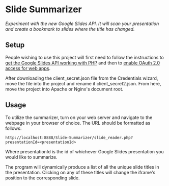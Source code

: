 # Slide Summarizer

_Experiment with the new Google Slides API. It will scan your presentation and create a bookmark to slides where the title has changed._

## Setup

People wishing to use this project will first need to follow the instructions to [get the Google Slides API working with PHP](https://developers.google.com/slides/quickstart/php) and then to [enable OAuth 2.0 access for web apps](https://developers.google.com/api-client-library/php/auth/web-app#top_of_page).

After downloading the client_secret.json file from the Credentials wizard, move the file into the project and rename it client_secret2.json. From here, move the project into Apache or Nginx's document root.

## Usage

To utilize the summarizer, turn on your web server and navigate to the webpage in your browser of choice. The URL should be formatted as follows:

```
http://localhost:8888/Slide-Summarizer/slide_reader.php?presentationId=<presentationId>
```

Where presentationId is the id of whichever Google Slides presentation you would like to summarize.

The program will dynamically produce a list of all the unique slide titles in the presentation. Clicking on any of these titles will change the iframe's position to the corresponding slide.
